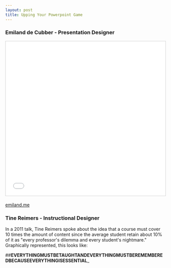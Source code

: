 ```yaml
---
layout: post
title: Upping Your Powerpoint Game
---
```


### Emiland de Cubber - Presentation Designer

<iframe src="//www.slideshare.net/slideshow/embed_code/key/4lTvefqJaBzuzH" width="595" height="485" frameborder="0" marginwidth="0" marginheight="0" scrolling="no" style="border:1px solid #CCC; border-width:1px; margin-bottom:5px; max-width: 100%;" allowfullscreen> </iframe>

[emiland.me](http://emiland.me)

### Tine Reimers - Instructional Designer

In a 2011 talk, Tine Reimers spoke about the idea that a course must cover 10 times the amount of content since the average student retain about 10% of it as "every professor's dilemma and every student's nightmare." Graphically represented, this looks like:

##__EVERYTHINGMUSTBETAUGHTANDEVERYTHINGMUSTBEREMEMBEREDBECAUSEEVERYTHINGISESSENTIAL___
